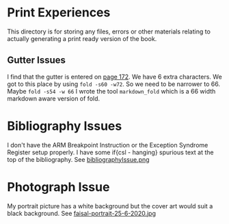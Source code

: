 # Print Experiences

This directory is for storing any files, errors or other materials relating to actually generating a print ready version of the book.

## Gutter Issues

I find that the gutter is entered on [page 172](./gutterIssue.png).  We have 6 extra characters.
We got to this place by using `fold -s60 -w72`.  So we need to be narrower to 66.  Maybe `fold -s54 -w 66`
I wrote the tool `markdown_fold` which is a 66 width markdown aware version of fold.

# Bibliography Issues

I don't have the ARM Breakpoint Instruction or the Exception Syndrome Register setup properly.
I have some if{csl - hanging} spurious text at the top of the bibliography.  See [bibliographyIssue.png](./bibliographyIssue.png)

# Photograph Issue

My portrait picture has a white background but the cover art would suit a black background.  See [faisal-portrait-25-6-2020.jpg](./faisal-portrait-25-6-2020.jpg)
